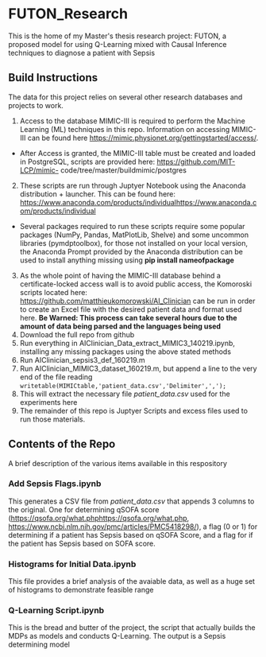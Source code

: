 # FUTON_Research
This is the home of my Master's thesis research project: FUTON, a proposed model for using Q-Learning mixed with Causal Inference techniques to diagnose a patient with Sepsis

## Build Instructions

The data for this project relies on several other research databases and projects to work.

1. Access to the database MIMIC-III is required to perform the Machine Learning (ML) techniques in this repo. Information on accessing MIMIC-III can be found here https://mimic.physionet.org/gettingstarted/access/.
  * After Access is granted, the MIMIC-III table must be created and loaded in PostgreSQL, scripts are provided here: https://github.com/MIT-LCP/mimic-     code/tree/master/buildmimic/postgres
2. These scripts are run through Juptyer Notebook using the Anaconda distribution + launcher. This can be found here: https://www.anaconda.com/products/individualhttps://www.anaconda.com/products/individual
  * Several packages required to run these scripts require some popular packages (NumPy, Pandas, MatPlotLib, Shelve) and some uncommon libraries (pymdptoolbox), for those not 
  installed on your local version, the Anaconda Prompt provided by the Anaconda distribution can be used to install anything missing using **pip install nameofpackage**
3. As the whole point of having the MIMIC-III database behind a certificate-locked access wall is to avoid public access, the Komoroski scripts located here: https://github.com/matthieukomorowski/AI_Clinician can be run in order to create an Excel file with the desired patient data and format used here. **Be Warned: This process can take several hours due to the amount of data being parsed and the languages being used**
  1. Download the full repo from github
  2. Run everything in AIClinician_Data_extract_MIMIC3_140219.ipynb, installing any missing packages using the above stated methods
  3. Run AIClinician_sepsis3_def_160219.m
  4. Run AIClinician_MIMIC3_dataset_160219.m, but append a line to the very end of the file reading `writetable(MIMICtable,'patient_data.csv','Delimiter',',');`
  5. This will extract the necessary file *patient_data.csv* used for the experiments here
4. The remainder of this repo is Juptyer Scripts and excess files used to run those materials.

## Contents of the Repo
A brief description of the various items available in this respository
### Add Sepsis Flags.ipynb
This generates a CSV file from *patient_data.csv* that appends 3 columns to the original. One for determining qSOFA score (https://qsofa.org/what.phphttps://qsofa.org/what.php, https://www.ncbi.nlm.nih.gov/pmc/articles/PMC5418298/), a flag (0 or 1) for determining if a patient has Sepsis based on qSOFA Score, and a flag for if the patient has Sepsis based on SOFA score.
### Histograms for Initial Data.ipynb
This file provides a brief analysis of the avaiable data, as well as a huge set of histograms to demonstrate feasible range
### Q-Learning Script.ipynb
This is the bread and butter of the project, the script that actually builds the MDPs as models and conducts Q-Learning. The output is a Sepsis determining model

